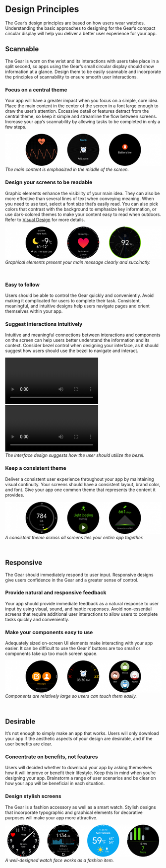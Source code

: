 # Design Principles


The Gear’s design principles are based on how users wear watches. Understanding the basic approaches to designing for the Gear’s compact circular display will help you deliver a better user experience for your app.

## Scannable


The Gear is worn on the wrist and its interactions with users take place in a split second, so apps using the Gear’s small circular display should show information at a glance. Design them to be easily scannable and incorporate the principles of scannability to ensure smooth user interactions.

### Focus on a central theme

Your app will have a greater impact when you focus on a simple, core idea. Place the main content in the center of the screen in a font large enough to draw the user’s attention. Excessive detail or features detract from the central theme, so keep it simple and streamline the flow between screens. Increase your app’s scannability by allowing tasks to be completed in only a few steps.



![](media/design_principle_1.1.1-850x174.png)  
*The main content is emphasized in the middle of the screen.*

### Design your screens to be readable

Graphic elements enhance the visibility of your main idea. They can also be more effective than several lines of text when conveying meaning. When you need to use text, select a font size that’s easily read. You can also pick colors that contrast with the background to emphasize key information, or use dark-colored themes to make your content easy to read when outdoors. Refer to [Visual Design](visual-design.md) for more details.


![](media/design_principle_1.1.2-850x174.png)  
*Graphical elements present your main message clearly and succinctly.*

 
### Easy to follow
Users should be able to control the Gear quickly and conveniently. Avoid making it complicated for users to complete their task. Consistent, meaningful, and intuitive designs help users navigate pages and orient themselves within your app.

### Suggest interactions intuitively

Intuitive and meaningful connections between interactions and components on the screen can help users better understand the information and its context. Consider bezel control when designing your interface, as it should suggest how users should use the bezel to navigate and interact.

![](media/1.2.1.directionconnection2_moreoption.mp4) ![](media/1.2.1.directionconnection1_health.mp4)  
*The interface design suggests how the user should utilize the bezel.*

### Keep a consistent theme

Deliver a consistent user experience throughout your app by maintaining visual continuity. Your screens should have a consistent layout, brand color, and font. Give your app one common theme that represents the content it provides.


![](media/design_principle_1.2.2-850x174.png)  
*A consistent theme across all screens ties your entire app together.*

 
## Responsive
The Gear should immediately respond to user input. Responsive designs give users confidence in the Gear and a greater sense of control.

### Provide natural and responsive feedback

Your app should provide immediate feedback as a natural response to user input by using visual, sound, and haptic responses. Avoid non-essential screens that require additional user interactions to allow users to complete tasks quickly and conveniently.

### Make your components easy to use

Adequately sized on-screen UI elements make interacting with your app easier. It can be difficult to use the Gear if buttons are too small or components take up too much screen space.



![](media/design_principle_1.3.2-850x174.png)  
*Components are relatively large so users can touch them easily.*

 
## Desirable
It’s not enough to simply make an app that works. Users will only download your app if the aesthetic aspects of your design are desirable, and if the user benefits are clear.

### Concentrate on benefits, not features

Users will decided whether to download your app by asking themselves how it will improve or benefit their lifestyle. Keep this in mind when you’re designing your app. Brainstorm a range of user scenarios and be clear on how your app will be beneficial in each situation.

### Design stylish screens

The Gear is a fashion accessory as well as a smart watch. Stylish designs that incorporate typographic and graphical elements for decorative purposes will make your app more attractive.



![](media/design_principle_1.4.2-850x174.png)  
*A well-designed watch face works as a fashion item.*
